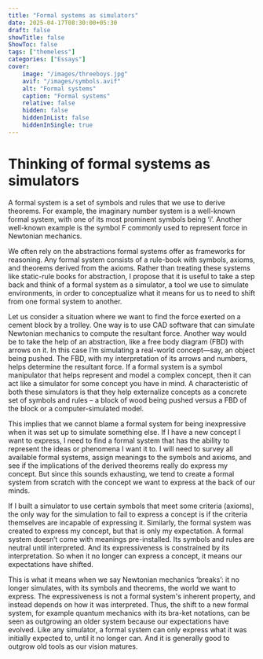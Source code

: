 ```yaml
---
title: "Formal systems as simulators"
date: 2025-04-17T08:30:00+05:30
draft: false
showTitle: false
ShowToc: false
tags: ["themeless"]
categories: ["Essays"]
cover:
    image: "/images/threeboys.jpg"
    avif: "/images/symbols.avif"
    alt: "Formal systems"
    caption: "Formal systems"
    relative: false
    hidden: false
    hiddenInList: false
    hiddenInSingle: true
---
```


# Thinking of formal systems as simulators

A formal system is a set of symbols and rules that we use to derive theorems. For example, the imaginary number system is a well-known formal system, with one of its most prominent symbols being ‘i’. Another well-known example is the symbol F commonly used to represent force in Newtonian mechanics. 

We often rely on the abstractions formal systems offer as frameworks for reasoning. Any formal system consists of a rule-book with symbols, axioms, and theorems derived from the axioms. Rather than treating these systems like static-rule books for abstraction, I propose that it is useful to take a step back and think of a formal system as a simulator, a tool we use to simulate environments, in order to conceptualize what it means for us to need to shift from one formal system to another. 

Let us consider a situation where we want to find the force exerted on a cement block by a trolley. One way is to use CAD software that can simulate Newtonian mechanics to compute the resultant force. Another way would be to take the help of an abstraction, like a free body diagram (FBD) with arrows on it. In this case I’m simulating a real-world concept—say, an object being pushed. The FBD, with my interpretation of its arrows and numbers, helps determine the resultant force. If a formal system is a symbol manipulator that helps represent and model a complex concept, then it can act like a simulator for some concept you have in mind. A characteristic of both these simulators is that they help externalize concepts as a concrete set of symbols and rules – a block of wood being pushed versus a FBD of the block or a computer-simulated model. 

This implies that we cannot blame a formal system for being inexpressive when it was set up to simulate something else. If I have a new concept I want to express, I need to find a formal system that has the ability to represent the ideas or phenomena I want it to. I will need to survey all available formal systems, assign meanings to the symbols and axioms, and see if the implications of the derived theorems really do express my concept. But since this sounds exhausting, we tend to create a formal system from scratch with the concept we want to express at the back of our minds. 

If I built a simulator to use certain symbols that meet some criteria (axioms), the only way for the simulation to fail to express a concept is if the criteria themselves are incapable of expressing it. Similarly, the formal system was created to express my concept, but that is only my expectation. A formal system doesn’t come with meanings pre-installed. Its symbols and rules are neutral until interpreted. And its expressiveness is constrained by its interpretation. So when it no longer can express a concept, it means our expectations have shifted. 

This is what it means when we say Newtonian mechanics ‘breaks’: it no longer simulates, with its symbols and theorems, the world we want to express. The expressiveness is not a formal system's inherent property, and instead depends on how it was interpreted. Thus, the shift to a new formal system, for example quantum mechanics with its bra-ket notations, can be seen as outgrowing an older system because our expectations have evolved. Like any simulator, a formal system can only express what it was initially expected to, until it no longer can. And it is generally good to outgrow old tools as our vision matures. 
